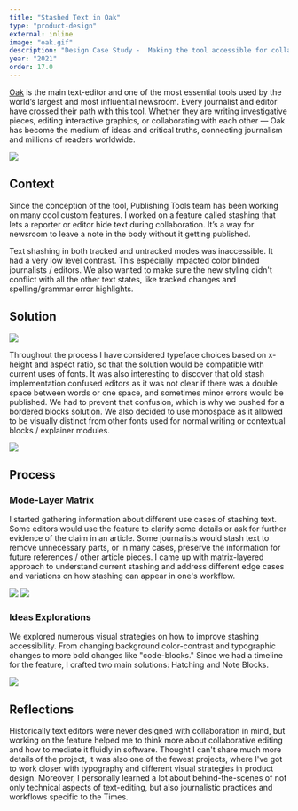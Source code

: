 ```yaml
---
title: "Stashed Text in Oak"
type: "product-design"
external: inline
image: "oak.gif"
description: "Design Case Study ·  Making the tool accessible for collaboration · The New York Times"
year: "2021"
order: 17.0
---
```



[Oak](https://open.nytimes.com/building-a-text-editor-for-a-digital-first-newsroom-f1cb8367fc21) is the main text-editor and one of the most essential tools used by the world’s largest and most influential newsroom. Every journalist and editor have crossed their path with this tool. Whether they are writing investigative pieces, editing interactive graphics, or collaborating with each other — Oak has become the medium of ideas and critical truths, connecting journalism and millions of readers worldwide.

![](/imgs/oak-system.gif)

## Context

Since the conception of the tool, Publishing Tools team has been working on many cool custom features. I worked on a feature called stashing that lets a reporter or editor hide text during collaboration. It’s a way for newsroom to leave a note in the body without it getting published.

Text shashing in both tracked and untracked modes was inaccessible. It had a very low level contrast. This especially impacted color blinded journalists / editors. We also wanted to make sure the new styling didn't conflict with all the other text states, like tracked changes and spelling/grammar error highlights.

## Solution

![](/imgs/stashed-1.png)

Throughout the process I have considered typeface choices based on x-height and aspect ratio, so that the solution would be compatible with current uses of fonts. It was also interesting to discover that old stash implementation confused editors as it was not clear if there was a double space between words or one space, and sometimes minor errors would be published. We had to prevent that confusion, which is why we pushed for a bordered blocks solution. We also decided to use monospace as it allowed to be visually distinct from other fonts used for normal writing or contextual blocks / explainer modules.

![](/imgs/stashed-2.png)

## Process

### Mode-Layer Matrix

I started gathering information about different use cases of stashing text. Some editors would use the feature to clarify some details or ask for further evidence of the claim in an article. Some journalists would stash text to remove unnecessary parts, or in many cases, preserve the information for future references / other article pieces. I came up with matrix-layered approach to understand current stashing and address different edge cases and variations on how stashing can appear in one's workflow.

![](/imgs/stashing-3.png) ![](/imgs/stashed-4.png)

### Ideas Explorations

We explored numerous visual strategies on how to improve stashing accessibility. From changing background color-contrast and typographic changes to more bold changes like "code-blocks." Since we had a timeline for the feature, I crafted two main solutions: Hatching and Note Blocks.

![](/imgs/stashed-5.png)

## Reflections

Historically text editors were never designed with collaboration in mind, but working on the feature helped me to think more about collaborative editing and how to mediate it fluidly in software. Thought I can't share much more details of the project, it was also one of the fewest projects, where I've got to work closer with typography and different visual strategies in product design. Moreover, I personally learned a lot about behind-the-scenes of not only technical aspects of text-editing, but also journalistic practices and workflows specific to the Times.